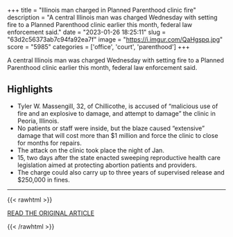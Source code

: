 +++
title = "Illinois man charged in Planned Parenthood clinic fire"
description = "A central Illinois man was charged Wednesday with setting fire to a Planned Parenthood clinic earlier this month, federal law enforcement said."
date = "2023-01-26 18:25:11"
slug = "63d2c56373ab7c94fa92ea7f"
image = "https://i.imgur.com/QaHgspq.jpg"
score = "5985"
categories = ['office', 'court', 'parenthood']
+++

A central Illinois man was charged Wednesday with setting fire to a Planned Parenthood clinic earlier this month, federal law enforcement said.

## Highlights

- Tyler W. Massengill, 32, of Chillicothe, is accused of “malicious use of fire and an explosive to damage, and attempt to damage” the clinic in Peoria, Illinois.
- No patients or staff were inside, but the blaze caused “extensive” damage that will cost more than $1 million and force the clinic to close for months for repairs.
- The attack on the clinic took place the night of Jan.
- 15, two days after the state enacted sweeping reproductive health care legislation aimed at protecting abortion patients and providers.
- The charge could also carry up to three years of supervised release and $250,000 in fines.

---

{{< rawhtml >}}
  <p class="article-category">
    <a target="_blank" href="https://www.nbcnews.com/news/us-news/illinois-man-charged-planned-parenthood-clinic-fire-rcna67585">READ THE ORIGINAL ARTICLE</a>
  </p>
{{< /rawhtml >}}

